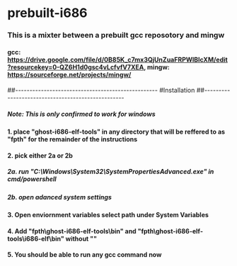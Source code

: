 # prebuilt-i686
 
### This is a mixter between a prebuilt gcc reposotory and mingw
#### gcc: https://drive.google.com/file/d/0B85K_c7mx3QjUnZuaFRPWlBIcXM/edit?resourcekey=0-QZ6H1d0gsc4vLcfvfV7XEA, mingw: https://sourceforge.net/projects/mingw/


##--------------------------------------------------
#Installation
##--------------------------------------------------
##### Note: This is only confirmed to work for windows
#####
#### 1. place "ghost-i686-elf-tools" in any directory that will be reffered to as "fpth" for the remainder of the instructions
#### 2. pick either 2a or 2b
##### 2a. run "C:\Windows\System32\SystemPropertiesAdvanced.exe" in cmd/powershell
##### 2b. open adanced system settings
#### 3. Open enviornment variables select path under System Variables
#### 4. Add "fpth\ghost-i686-elf-tools\bin" and "fpth\ghost-i686-elf-tools\i686-elf\bin" without ""
#### 5. You should be able to run any gcc command now

